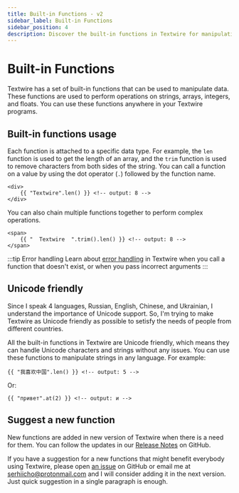 ```yaml
---
title: Built-in Functions - v2
sidebar_label: Built-in Functions
sidebar_position: 4
description: Discover the built-in functions in Textwire for manipulating different types of data, and learn how to use these functions
---
```


# Built-in Functions
Textwire has a set of built-in functions that can be used to manipulate data. These functions are used to perform operations on strings, arrays, integers, and floats. You can use these functions anywhere in your Textwire programs.

## Built-in functions usage
Each function is attached to a specific data type. For example, the `len` function is used to get the length of an array, and the `trim` function is used to remove characters from both sides of the string. You can call a function on a value by using the dot operator (`.`) followed by the function name.

```textwire
<div>
    {{ "Textwire".len() }} <!-- output: 8 -->
</div>
```

You can also chain multiple functions together to perform complex operations.

```textwire
<span>
    {{ "  Textwire  ".trim().len() }} <!-- output: 8 -->
</span>
```

:::tip Error handling
Learn about [error handling](/docs/v2/guides/error-handling) in Textwire when you call a function that doesn't exist, or when you pass incorrect arguments
:::

## Unicode friendly
Since I speak 4 languages, Russian, English, Chinese, and Ukrainian, I understand the importance of Unicode support. So, I'm trying to make Textwire as Unicode friendly as possible to setisfy the needs of people from different countries.

All the built-in functions in Textwire are Unicode friendly, which means they can handle Unicode characters and strings without any issues. You can use these functions to manipulate strings in any language. For example:

```textwire
{{ "我喜欢中国".len() }} <!-- output: 5 -->
```

Or:

```textwire
{{ "привет".at(2) }} <!-- output: и -->
```

## Suggest a new function
New functions are added in new version of Textwire when there is a need for them. You can follow the updates in our [Release Notes](https://github.com/textwire/textwire/blob/main/CHANGELOG.md) on GitHub.

If you have a suggestion for a new functions that might benefit everybody using Textwire, please open [an issue](https://github.com/textwire/textwire/issues/new) on GitHub or email me at <a mailto="serhiicho@protonmail.com">serhiicho@protonmail.com</a> and I will consider adding it in the next version. Just quick suggestion in a single paragraph is enough.